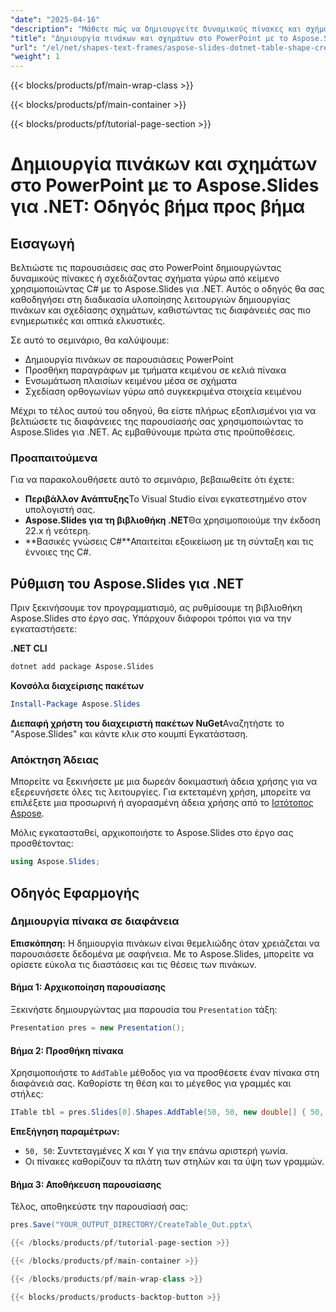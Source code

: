 ```yaml
---
"date": "2025-04-16"
"description": "Μάθετε πώς να δημιουργείτε δυναμικούς πίνακες και σχήματα σε παρουσιάσεις PowerPoint χρησιμοποιώντας το Aspose.Slides για .NET. Ακολουθήστε τον αναλυτικό οδηγό μας για βελτιωμένη οπτική απήχηση."
"title": "Δημιουργία πινάκων και σχημάτων στο PowerPoint με το Aspose.Slides για .NET™ - Οδηγός βήμα προς βήμα"
"url": "/el/net/shapes-text-frames/aspose-slides-dotnet-table-shape-creation/"
"weight": 1
---
```


{{< blocks/products/pf/main-wrap-class >}}

{{< blocks/products/pf/main-container >}}

{{< blocks/products/pf/tutorial-page-section >}}
# Δημιουργία πινάκων και σχημάτων στο PowerPoint με το Aspose.Slides για .NET: Οδηγός βήμα προς βήμα

## Εισαγωγή

Βελτιώστε τις παρουσιάσεις σας στο PowerPoint δημιουργώντας δυναμικούς πίνακες ή σχεδιάζοντας σχήματα γύρω από κείμενο χρησιμοποιώντας C# με το Aspose.Slides για .NET. Αυτός ο οδηγός θα σας καθοδηγήσει στη διαδικασία υλοποίησης λειτουργιών δημιουργίας πινάκων και σχεδίασης σχημάτων, καθιστώντας τις διαφάνειές σας πιο ενημερωτικές και οπτικά ελκυστικές.

Σε αυτό το σεμινάριο, θα καλύψουμε:
- Δημιουργία πινάκων σε παρουσιάσεις PowerPoint
- Προσθήκη παραγράφων με τμήματα κειμένου σε κελιά πίνακα
- Ενσωμάτωση πλαισίων κειμένου μέσα σε σχήματα
- Σχεδίαση ορθογωνίων γύρω από συγκεκριμένα στοιχεία κειμένου

Μέχρι το τέλος αυτού του οδηγού, θα είστε πλήρως εξοπλισμένοι για να βελτιώσετε τις διαφάνειες της παρουσίασής σας χρησιμοποιώντας το Aspose.Slides για .NET. Ας εμβαθύνουμε πρώτα στις προϋποθέσεις.

### Προαπαιτούμενα

Για να παρακολουθήσετε αυτό το σεμινάριο, βεβαιωθείτε ότι έχετε:
- **Περιβάλλον Ανάπτυξης**Το Visual Studio είναι εγκατεστημένο στον υπολογιστή σας.
- **Aspose.Slides για τη βιβλιοθήκη .NET**Θα χρησιμοποιούμε την έκδοση 22.x ή νεότερη.
- **Βασικές γνώσεις C#**Απαιτείται εξοικείωση με τη σύνταξη και τις έννοιες της C#.

## Ρύθμιση του Aspose.Slides για .NET

Πριν ξεκινήσουμε τον προγραμματισμό, ας ρυθμίσουμε τη βιβλιοθήκη Aspose.Slides στο έργο σας. Υπάρχουν διάφοροι τρόποι για να την εγκαταστήσετε:

**.NET CLI**
```bash
dotnet add package Aspose.Slides
```

**Κονσόλα διαχείρισης πακέτων**
```powershell
Install-Package Aspose.Slides
```

**Διεπαφή χρήστη του διαχειριστή πακέτων NuGet**Αναζητήστε το "Aspose.Slides" και κάντε κλικ στο κουμπί Εγκατάσταση.

### Απόκτηση Άδειας

Μπορείτε να ξεκινήσετε με μια δωρεάν δοκιμαστική άδεια χρήσης για να εξερευνήσετε όλες τις λειτουργίες. Για εκτεταμένη χρήση, μπορείτε να επιλέξετε μια προσωρινή ή αγορασμένη άδεια χρήσης από το [Ιστότοπος Aspose](https://purchase.aspose.com/buy).

Μόλις εγκατασταθεί, αρχικοποιήστε το Aspose.Slides στο έργο σας προσθέτοντας:

```csharp
using Aspose.Slides;
```

## Οδηγός Εφαρμογής

### Δημιουργία πίνακα σε διαφάνεια

**Επισκόπηση:**
Η δημιουργία πινάκων είναι θεμελιώδης όταν χρειάζεται να παρουσιάσετε δεδομένα με σαφήνεια. Με το Aspose.Slides, μπορείτε να ορίσετε εύκολα τις διαστάσεις και τις θέσεις των πινάκων.

#### Βήμα 1: Αρχικοποίηση παρουσίασης
Ξεκινήστε δημιουργώντας μια παρουσία του `Presentation` τάξη:

```csharp
Presentation pres = new Presentation();
```

#### Βήμα 2: Προσθήκη πίνακα
Χρησιμοποιήστε το `AddTable` μέθοδος για να προσθέσετε έναν πίνακα στη διαφάνειά σας. Καθορίστε τη θέση και το μέγεθος για γραμμές και στήλες:

```csharp
ITable tbl = pres.Slides[0].Shapes.AddTable(50, 50, new double[] { 50, 70 }, new double[] { 50, 50, 50 });
```

**Επεξήγηση παραμέτρων:**
- `50, 50`: Συντεταγμένες X και Y για την επάνω αριστερή γωνία.
- Οι πίνακες καθορίζουν τα πλάτη των στηλών και τα ύψη των γραμμών.

#### Βήμα 3: Αποθήκευση παρουσίασης
Τέλος, αποθηκεύστε την παρουσίασή σας:

```csharp
pres.Save("YOUR_OUTPUT_DIRECTORY/CreateTable_Out.pptx\

{{< /blocks/products/pf/tutorial-page-section >}}

{{< /blocks/products/pf/main-container >}}

{{< /blocks/products/pf/main-wrap-class >}}

{{< blocks/products/products-backtop-button >}}